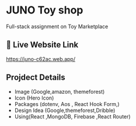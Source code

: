
# JUNO Toy shop

 Full-stack assignment on Toy Marketplace

## 🔗 Live Website Link

https://juno-c62ac.web.app/

## Projdect Details
* Image (Google,amazon, themeforest)
* Icon (Hero Icon)
* Packages (dotenv, Aos , React Hook Form,)
* Design Idea (Google,themeforest,Dribble)
* Using(React ,MongoDB, Firebase ,React Router)
